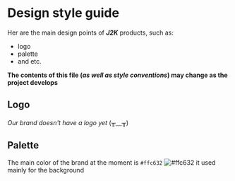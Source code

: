 # Design style guide
Her are the main design points of ***J2K*** products, such as:
* logo
* palette
* and etc.

**The contents of this file (_as well as style conventions_) may change as the project develops**

## Logo
_Our brand doesn't have a logo yet_ (⁠╥⁠﹏⁠╥⁠)

## Palette
The main color of the brand at the moment is `#ffc632` ![#ffc632](https://placehold.co/15x15/ffc632/ffc632.png) it used mainly for the background
